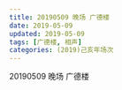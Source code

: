 ```yaml
---
title: 20190509 晚场 广德楼 
date: 2019-05-09
updated: 2019-05-09
tags: [广德楼, 相声]
categories: (2019)己亥年场次
---
```

20190509 晚场 广德楼 